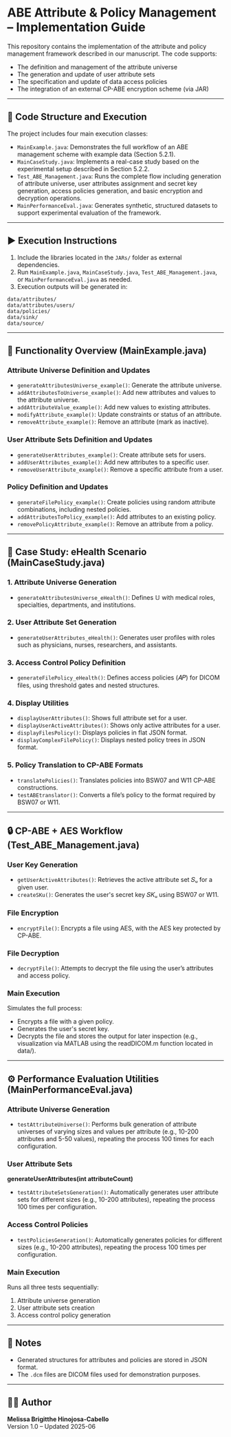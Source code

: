 
# ABE Attribute & Policy Management – Implementation Guide

This repository contains the implementation of the attribute and policy management framework described in our manuscript. The code supports:

- The definition and management of the attribute universe
- The generation and update of user attribute sets
- The specification and update of data access policies
- The integration of an external CP-ABE encryption scheme (via JAR)

---

## 📁 Code Structure and Execution

The project includes four main execution classes:

- `MainExample.java`: Demonstrates the full workflow of an ABE management scheme with example data (Section 5.2.1).
- `MainCaseStudy.java`: Implements a real-case study based on the experimental setup described in Section 5.2.2.
- `Test_ABE_Management.java`: Runs the complete flow including generation of attribute universe, user attributes assignment and secret key generation, access policies generation, and basic encryption and decryption operations.
- `MainPerformanceEval.java`: Generates synthetic, structured datasets to support experimental evaluation of the framework.

---

## ▶️ Execution Instructions

1. Include the libraries located in the `JARs/` folder as external dependencies.
2. Run `MainExample.java`, `MainCaseStudy.java`, `Test_ABE_Management.java`, or `MainPerformanceEval.java` as needed.
3. Execution outputs will be generated in:

```
data/attributes/
data/attributes/users/
data/policies/
data/sink/
data/source/
```

---

## 🔧 Functionality Overview (MainExample.java)

### Attribute Universe Definition and Updates
- `generateAttributesUniverse_example()`: Generate the attribute universe.
- `addAttributesToUniverse_example()`: Add new attributes and values to the attribute universe.
- `addAttributeValue_example()`: Add new values to existing attributes.
- `modifyAttribute_example()`: Update constraints or status of an attribute.
- `removeAttribute_example()`: Remove an attribute (mark as inactive).

### User Attribute Sets Definition and Updates
- `generateUserAttributes_example()`: Create attribute sets for users.
- `addUserAttributes_example()`: Add new attributes to a specific user.
- `removeUserAttribute_example()`: Remove a specific attribute from a user.

### Policy Definition and Updates
- `generateFilePolicy_example()`: Create policies using random attribute combinations, including nested policies.
- `addAttributesToPolicy_example()`: Add attributes to an existing policy.
- `removePolicyAttribute_example()`: Remove an attribute from a policy.

---

## 🏥 Case Study: eHealth Scenario (MainCaseStudy.java)

### 1. Attribute Universe Generation
- `generateAttributesUniverse_eHealth()`: Defines 𝕌 with medical roles, specialties, departments, and institutions.

### 2. User Attribute Set Generation
- `generateUserAttributes_eHealth()`: Generates user profiles with roles such as physicians, nurses, researchers, and assistants.

### 3. Access Control Policy Definition
- `generateFilePolicy_eHealth()`: Defines access policies (𝐴𝑃) for DICOM files, using threshold gates and nested structures.

### 4. Display Utilities
- `displayUserAttributes()`: Shows full attribute set for a user.
- `displayUserActiveAttributes()`: Shows only active attributes for a user.
- `displayFilesPolicy()`: Displays policies in flat JSON format.
- `displayComplexFilePolicy()`: Displays nested policy trees in JSON format.

### 5. Policy Translation to CP-ABE Formats
- `translatePolicies()`: Translates policies into BSW07 and W11 CP-ABE constructions.
- `testABEtranslator()`: Converts a file’s policy to the format required by BSW07 or W11.

---

## 🔒 CP-ABE + AES Workflow (Test_ABE_Management.java)

### User Key Generation
- `getUserActiveAttributes()`: Retrieves the active attribute set 𝑆ᵤ for a given user.
- `createSKu()`: Generates the user's secret key 𝑆𝐾ᵤ using BSW07 or W11.

### File Encryption
- `encryptFile()`: Encrypts a file using AES, with the AES key protected by CP-ABE.

### File Decryption
- `decryptFile()`: Attempts to decrypt the file using the user’s attributes and access policy.

### Main Execution
Simulates the full process:
- Encrypts a file with a given policy.
- Generates the user's secret key.
- Decrypts the file and stores the output for later inspection (e.g., visualization via MATLAB using the readDICOM.m function located in data/).

---

## ⚙️ Performance Evaluation Utilities (MainPerformanceEval.java)

### Attribute Universe Generation
- `testAttributeUniverse()`: Performs bulk generation of attribute universes of varying sizes and values per attribute (e.g., 10-200 attributes and 5-50 values), repeating the process 100 times for each configuration.

### User Attribute Sets

**generateUserAttributes(int attributeCount)**  
- `testAttributeSetsGeneration()`: Automatically generates user attribute sets for different sizes (e.g., 10-200 attributes), repeating the process 100 times per configuration.

### Access Control Policies
- `testPoliciesGeneration()`: Automatically generates policies for different sizes (e.g., 10-200 attributes), repeating the process 100 times per configuration.

### Main Execution
Runs all three tests sequentially:
1. Attribute universe generation
2. User attribute sets creation
3. Access control policy generation

---

## 📌 Notes

- Generated structures for attributes and policies are stored in JSON format.
- The `.dcm` files are DICOM files used for demonstration purposes.

---

## 🧑‍💻 Author

**Melissa Brigitthe Hinojosa-Cabello**  
Version 1.0 – Updated 2025-06
